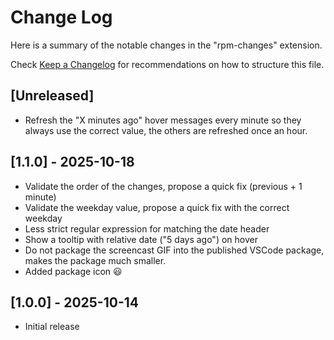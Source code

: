 # Change Log

Here is a summary of the notable changes in the "rpm-changes" extension.

Check [Keep a Changelog](http://keepachangelog.com/) for recommendations on how
to structure this file.

## [Unreleased]

- Refresh the "X minutes ago" hover messages every minute so they always use the
  correct value, the others are refreshed once an hour.

## [1.1.0] - 2025-10-18

- Validate the order of the changes, propose a quick fix (previous + 1 minute)
- Validate the weekday value, propose a quick fix with the correct weekday
- Less strict regular expression for matching the date header
- Show a tooltip with relative date ("5 days ago") on hover
- Do not package the screencast GIF into the published VSCode package,
  makes the package much smaller.
- Added package icon :smiley:

## [1.0.0] - 2025-10-14

- Initial release
